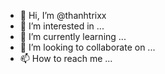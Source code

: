 - 👋 Hi, I’m @thanhtrixx
- 👀 I’m interested in ...
- 🌱 I’m currently learning ...
- 💞️ I’m looking to collaborate on ...
- 📫 How to reach me ...

<!---
thanhtrixx/thanhtrixx is a ✨ special ✨ repository because its `README.md` (this file) appears on your GitHub profile.
You can click the Preview link to take a look at your changes.
--->
